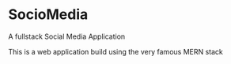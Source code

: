 # SocioMedia
A fullstack Social Media Application

This is a web application build using the very famous MERN stack
